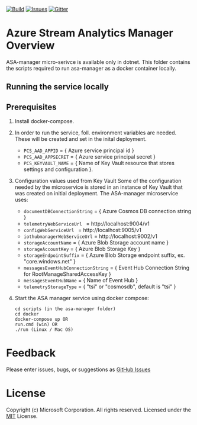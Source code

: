 [![Build][build-badge]][build-url]
[![Issues][issues-badge]][issues-url]
[![Gitter][gitter-badge]][gitter-url]

# Azure Stream Analytics Manager Overview

ASA-manager micro-serivce is available only in dotnet. This folder contains the scripts required to run asa-manager as a docker container locally.

## Running the service locally

## Prerequisites

1. Install docker-compose.
2. In order to run the service, foll. environment variables are needed. These will be created and set in the inital deployment.

    * `PCS_AAD_APPID` = { Azure service principal id }
    * `PCS_AAD_APPSECRET` = { Azure service principal secret }
    * `PCS_KEYVAULT_NAME` = { Name of Key Vault resource that stores settings and configuration }.

3. Configuration values used from Key Vault
Some of the configuration needed by the microservice is stored in an instance of Key Vault that was created on initial deployment. The ASA-manager microservice uses:
    * `documentDBConnectionString` = { Azure Cosmos DB connection string }
    * `telemetryWebServiceUrl ` = http://localhost:9004/v1
    * `configWebServiceUrl ` = http://localhost:9005/v1
    * `iothubmanagerWebServiceUrl` = http://localhost:9002/v1
    * `storageAccountName` = { Azure Blob Storage account name }
    * `storageAccountKey` = { Azure Blob Storage Key }
    * `storageEndpointSuffix` = { Azure Blob Storage endpoint suffix, 
    ex. "core.windows.net" }
    * `messagesEventHubConnectionString` = { Event Hub Connection String for RootManageSharedAccessKey }
    * `messagesEventHubName` = { Name of Event Hub }
    * `telemetryStorageType` = { "tsi" or "cosmosdb", default is "tsi" }

4. Start the ASA manager service using docker compose:
   ```
   cd scripts (in the asa-manager folder)
   cd docker
   docker-compose up OR
   run.cmd (win) OR
   ./run (Linux / Mac OS)
   ```
# Feedback

Please enter issues, bugs, or suggestions as 
[GitHub Issues](https://github.com/Azure/asa-manager-dotnet/issues)

# License

Copyright (c) Microsoft Corporation. All rights reserved.
Licensed under the [MIT](LICENSE) License.

[build-badge]:https://solutionaccelerators.visualstudio.com/RemoteMonitoring/_apis/build/status/Consolidated%20Repo
[build-url]: https://solutionaccelerators.visualstudio.com/RemoteMonitoring/_build/latest?definitionId=22
[issues-badge]: https://img.shields.io/github/issues/azure/asa-manager-dotnet.svg
[issues-url]: https://github.com/azure/asa-manager-dotnet/issues
[gitter-badge]: https://img.shields.io/gitter/room/azure/iot-solutions.js.svg
[gitter-url]: https://gitter.im/azure/iot-solutions


[asa-url]: https://azure.microsoft.com/services/stream-analytics
[telemetry-microservice-url]: https://github.com/Azure/device-telemetry-dotnet
[configuration-microservice-url]: https://github.com/azure/pcs-config-dotnet
[postman-url]: https://www.getpostman.com
[dotnet-install]: https://www.microsoft.com/net/learn/get-started
[vs-install-url]: https://www.visualstudio.com/downloads
[dotnetcore-tools-url]: https://www.microsoft.com/net/core#windowsvs2017
[omnisharp-url]: https://github.com/OmniSharp/omnisharp-vscode
[windows-envvars-howto-url]: https://superuser.com/questions/949560/how-do-i-set-system-environment-variables-in-windows-10
[docker-compose-install-url]: https://docs.docker.com/compose/install
[rm-arch-url]:https://docs.microsoft.com/azure/iot-suite/iot-suite-remote-monitoring-sample-walkthrough
[run-with-docker-url]:(https://docs.microsoft.com/azure/iot-suite/iot-suite-remote-monitoring-deploy-local#run-the-microservices-in-docker)
